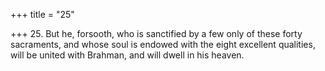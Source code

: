 +++
title = "25"

+++
25. But he, forsooth, who is sanctified by a few only of these forty sacraments, and whose soul is endowed with the eight excellent qualities, will be united with Brahman, and will dwell in his heaven.
